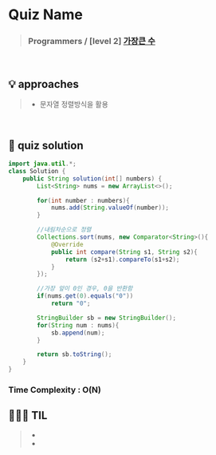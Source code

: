 # Quiz Name
> ### Programmers / [level 2] <a href = "https://school.programmers.co.kr/learn/courses/30/lessons/42746#qna"> 가장큰 수 </a>

<br>

## 💡 approaches
>  - 문자열 정렬방식을 활용
<br>

## 🔑 quiz solution

```java
import java.util.*;
class Solution {
    public String solution(int[] numbers) {
        List<String> nums = new ArrayList<>();

        for(int number : numbers){
            nums.add(String.valueOf(number));
        }

        //내림차순으로 정렬
        Collections.sort(nums, new Comparator<String>(){
            @Override
            public int compare(String s1, String s2){
                return (s2+s1).compareTo(s1+s2);
            }
        });

        //가장 앞이 0인 경우, 0을 반환함
        if(nums.get(0).equals("0"))
            return "0";

        StringBuilder sb = new StringBuilder();
        for(String num : nums){
            sb.append(num);
        }

        return sb.toString();
    }
}
```
### Time Complexity : O(N)
## 👩🏻‍🏫 TIL
>  -
>  -
